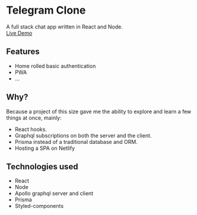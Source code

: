 # Telegram Clone
A full stack chat app written in React and Node. 
<br />
<a href="https://chat.erikolsson.dev/">Live Demo</a>  

## Features
- Home rolled basic authentication
- PWA 
- ... 

## Why?
Because a project of this size gave me the ability to explore and learn a few things at once, mainly: 
- React hooks.
- Graphql subscriptions on both the server and the client.
- Prisma instead of a traditional database and ORM.
- Hosting a SPA on Netlify

## Technologies used
- React 
- Node 
- Apollo graphql server and client
- Prisma 
- Styled-components
